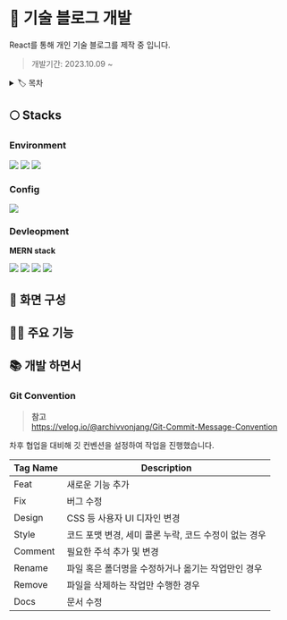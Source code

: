 # 🌊 기술 블로그 개발

React를 통해 개인 기술 블로그를 제작 중 입니다.

> 개발기간: 2023.10.09 ~

<details>
<summary>🏷️ 목차</summary>

- [🌊 나만의 기술 블로그 개발](#----------------)
  - [🌕 Stacks](#---stacks)
    - [Environment](#environment)
    - [Config](#config)
    - [Devleopment](#devleopment)
  - [👀 화면 구성](#--------)
  - [🧑‍💻 주요 기능](#-----------)
  - [📚 개발 하면서](#---------)
    - [Git Convention](#git-convention)

</details>

## 🌕 Stacks

### Environment

<img src="https://img.shields.io/badge/visual studio code-444444?style=for-the-badge&logo=visualstudiocode"> <img src="https://img.shields.io/badge/git-444444?style=for-the-badge&logo=git"> <img src="https://img.shields.io/badge/git hub-444444?style=for-the-badge&logo=github">

### Config

<img src="https://img.shields.io/badge/npm-444444?style=for-the-badge&logo=npm">

### Devleopment

**MERN stack**

<img src="https://img.shields.io/badge/mongo db-444444?style=for-the-badge&logo=mongodb"> <img src="https://img.shields.io/badge/express-444444?style=for-the-badge&logo=express"> <img src="https://img.shields.io/badge/react-444444?style=for-the-badge&logo=react"> <img src="https://img.shields.io/badge/node js-444444?style=for-the-badge&logo=nodedotjs">

## 👀 화면 구성

## 🧑‍💻 주요 기능

## 📚 개발 하면서

### Git Convention

> **참고** <br> https://velog.io/@archivvonjang/Git-Commit-Message-Convention

차후 협업을 대비해 깃 컨벤션을 설정하여 작업을 진행했습니다.

| **Tag Name** | **Description**                                       |
| ------------ | ----------------------------------------------------- |
| Feat         | 새로운 기능 추가                                      |
| Fix          | 버그 수정                                             |
| Design       | CSS 등 사용자 UI 디자인 변경                          |
| Style        | 코드 포맷 변경, 세미 콜론 누락, 코드 수정이 없는 경우 |
| Comment      | 필요한 주석 추가 및 변경                              |
| Rename       | 파일 혹은 폴더명을 수정하거나 옮기는 작업만인 경우    |
| Remove       | 파일을 삭제하는 작업만 수행한 경우                    |
| Docs         | 문서 수정                                             |
